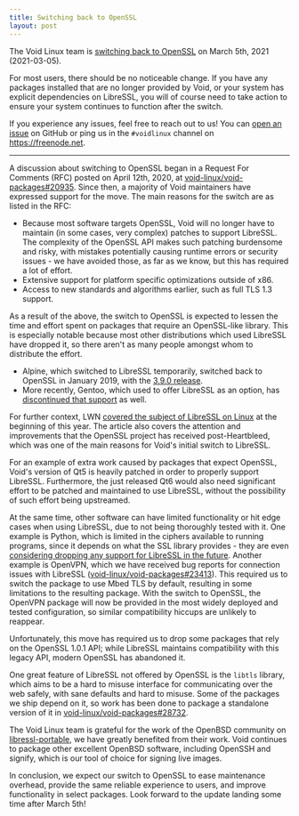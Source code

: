 ```yaml
---
title: Switching back to OpenSSL
layout: post
---
```


The Void Linux team is [switching back to
OpenSSL](https://github.com/void-linux/void-packages/pull/21056) on March 5th,
2021 (2021-03-05).

For most users, there should be no noticeable change. If you have any packages
installed that are no longer provided by Void, or your system has explicit
dependencies on LibreSSL, you will of course need to take action to ensure your
system continues to function after the switch.

If you experience any issues, feel free to reach out to us! You can [open an
issue](https://github.com/void-linux/void-packages/issues/new) on GitHub or
ping us in the `#voidlinux` channel on <https://freenode.net>.

---

A discussion about switching to OpenSSL began in a Request For Comments (RFC)
posted on April 12th, 2020, at
[void-linux/void-packages#20935](https://github.com/void-linux/void-packages/issues/20935).
Since then, a majority of Void maintainers have expressed support for the move.
The main reasons for the switch are as listed in the RFC:

- Because most software targets OpenSSL, Void will no longer have to maintain
  (in some cases, very complex) patches to support LibreSSL. The complexity of
  the OpenSSL API makes such patching burdensome and risky, with mistakes
  potentially causing runtime errors or security issues - we have avoided
  those, as far as we know, but this has required a lot of effort.
- Extensive support for platform specific optimizations outside of x86.
- Access to new standards and algorithms earlier, such as full TLS 1.3 support.

As a result of the above, the switch to OpenSSL is expected to lessen the time
and effort spent on packages that require an OpenSSL-like library. This is
especially notable because most other distributions which used LibreSSL have
dropped it, so there aren't as many people amongst whom to distribute the
effort.

- Alpine, which switched to LibreSSL temporarily, switched back to OpenSSL in
  January 2019, with the [3.9.0
  release](https://alpinelinux.org/posts/Alpine-3.9.0-released.html).
- More recently, Gentoo, which used to offer LibreSSL as an option, has
  [discontinued that
  support](https://www.gentoo.org/support/news-items/2021-01-05-libressl-support-discontinued.html)
  as well.

For further context, LWN [covered the subject of LibreSSL on
Linux](https://lwn.net/Articles/841664/) at the beginning of this year. The
article also covers the attention and improvements that the OpenSSL project has
received post-Heartbleed, which was one of the main reasons for Void's initial
switch to LibreSSL.

For an example of extra work caused by packages that expect OpenSSL, Void's
version of Qt5 is heavily patched in order to properly support LibreSSL.
Furthermore, the just released Qt6 would also need significant effort to be
patched and maintained to use LibreSSL, without the possibility of such effort
being upstreamed.

At the same time, other software can have limited functionality or hit edge
cases when using LibreSSL, due to not being thoroughly tested with it. One
example is Python, which is limited in the ciphers available to running
programs, since it depends on what the SSL library provides - they are even
[considering dropping any support for LibreSSL in the
future](https://www.python.org/dev/peps/pep-0644/#libressl-support). Another
example is OpenVPN, which we have received bug reports for connection issues
with LibreSSL
([void-linux/void-packages#23413](https://github.com/void-linux/void-packages/issues/23413)).
This required us to switch the package to use Mbed TLS by default, resulting in
some limitations to the resulting package. With the switch to OpenSSL, the
OpenVPN package will now be provided in the most widely deployed and tested
configuration, so similar compatibility hiccups are unlikely to reappear.

Unfortunately, this move has required us to drop some packages that rely on the
OpenSSL 1.0.1 API; while LibreSSL maintains compatibility with this legacy API,
modern OpenSSL has abandoned it.

One great feature of LibreSSL not offered by OpenSSL is the `libtls` library,
which aims to be a hard to misuse interface for communicating over the web
safely, with sane defaults and hard to misuse. Some of the packages we ship
depend on it, so work has been done to package a standalone version of it in
[void-linux/void-packages#28732](https://github.com/void-linux/void-packages/pull/28732).

The Void Linux team is grateful for the work of the OpenBSD community on
[libressl-portable](https://github.com/libressl-portable/portable), we have
greatly benefited from their work. Void continues to package other excellent
OpenBSD software, including OpenSSH and signify, which is our tool of choice
for signing live images.

In conclusion, we expect our switch to OpenSSL to ease maintenance overhead,
provide the same reliable experience to users, and improve functionality in
select packages. Look forward to the update landing some time after March 5th!
